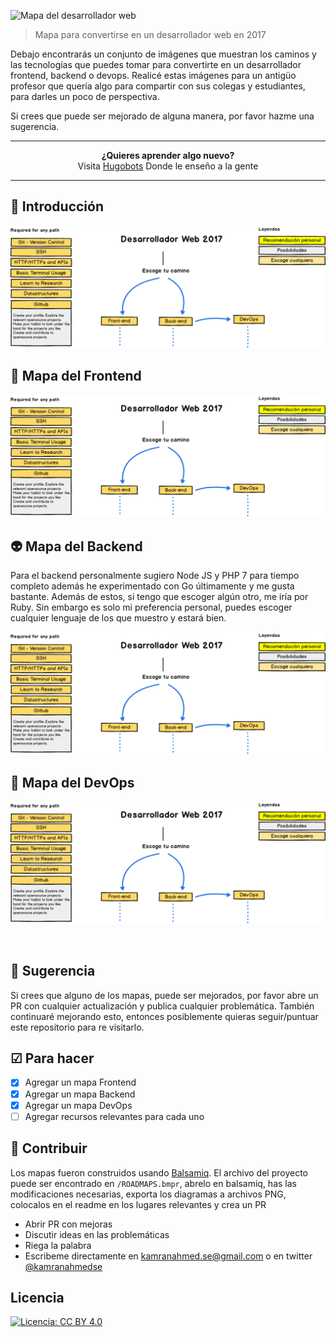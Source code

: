 ![Mapa del desarrollador web](http://i.imgur.com/GyvcunJ.png)

> Mapa para convertirse en un desarrollador web en 2017

Debajo encontrarás un conjunto de imágenes que muestran los caminos y las tecnologías que puedes tomar para convertirte en un desarrollador frontend, backend o devops. Realicé estas imágenes para un antigüo profesor que quería algo para compartir con sus colegas y estudiantes, para darles un poco de perspectiva.

Si crees que puede ser mejorado de alguna manera, por favor hazme una sugerencia.

***

<p align="center"><b> ¿Quieres aprender algo nuevo?</b><br>Visita <a href="http://hugobots.com">Hugobots</a> Donde le enseño a la gente</p>

***

## 🚀 Introducción

![](img/Introduction.png)

## 🎨 Mapa del Frontend

![](img/Introduction.png)

## 👽 Mapa del Backend

Para el backend personalmente sugiero Node JS y PHP 7 para tiempo completo además he experimentado con Go últimamente y me gusta bastante. Además de estos, si tengo que escoger algún otro, me iría por Ruby. Sin embargo es solo mi preferencia personal, puedes escoger cualquier lenguaje de los que muestro y estará bien.

![](img/Introduction.png)

## 👷 Mapa del DevOps

![](img/Introduction.png)

<br>

## 🚦 Sugerencia

Si crees que alguno de los mapas, puede ser mejorados, por favor abre un PR con cualquier actualización y publica cualquier problemática. También continuaré mejorando esto, entonces posiblemente quieras seguir/puntuar este repositorio para re visitarlo.

## ☑ Para hacer

- [X] Agregar un mapa Frontend
- [X] Agregar un mapa Backend
- [X] Agregar un mapa DevOps
- [ ] Agregar recursos relevantes para cada uno

## 👬 Contribuir

Los mapas fueron construidos usando [Balsamiq](https://balsamiq.com/products/mockups/). El archivo del proyecto puede ser encontrado en  `/ROADMAPS.bmpr`, abrelo en balsamiq, has las modificaciones necesarias, exporta los diagramas a archivos PNG, colocalos en el readme en los lugares relevantes y crea un PR

- Abrir PR con mejoras
- Discutir ideas en las problemáticas
- Riega la palabra
- Escribeme directamente en  kamranahmed.se@gmail.com o en twitter [@kamranahmedse](http://twitter.com/kamranahmedse)

## Licencia

[![Licencia: CC BY 4.0](https://img.shields.io/badge/License-CC%20BY%204.0-lightgrey.svg)](https://creativecommons.org/licenses/by/4.0/)
